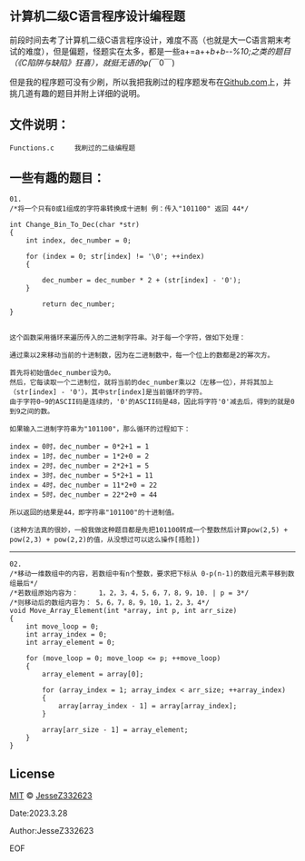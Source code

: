  计算机二级C语言程序设计编程题
 --------------------------------------------------------------------------------------------------------------
 前段时间去考了计算机二级C语言程序设计，难度不高（也就是大一C语言期末考试的难度），但是偏题，怪题实在太多，都是一些a+=a++*b+b--%10;之类的题目（《C陷阱与缺陷》狂喜），就挺无语的φ(*￣0￣)
 
 但是我的程序题可没有少刷，所以我把我刷过的程序题发布在[Github.com](https://github.com/)上，并挑几道有趣的题目并附上详细的说明。
 
 文件说明：
 ---------------------------------------------------------------------------------------------------------------
 
    Functions.c     我刷过的二级编程题
    

一些有趣的题目：
----------------------------------------------------------------------------------------------------------------

    01.
    /*将一个只有0或1组成的字符串转换成十进制 例：传入"101100" 返回 44*/
         
    int Change_Bin_To_Dec(char *str)
    {
        int index, dec_number = 0;

        for (index = 0; str[index] != '\0'; ++index)
        {

            dec_number = dec_number * 2 + (str[index] - '0');
        }        

            return dec_number;
    }
     
    
    这个函数采用循环来遍历传入的二进制字符串。对于每一个字符，做如下处理：

    通过乘以2来移动当前的十进制数，因为在二进制数中，每一个位上的数都是2的幂次方。

    首先将初始值dec_number设为0。
    然后，它每读取一个二进制位，就将当前的dec_number乘以2（左移一位），并将其加上（str[index] - '0'），其中str[index]是当前循环的字符。
    由于字符0~9的ASCII码是连续的，'0'的ASCII码是48，因此将字符'0'减去后，得到的就是0到9之间的数。

    如果输入二进制字符串为"101100"，那么循环的过程如下：

    index = 0时，dec_number = 0*2+1 = 1
    index = 1时，dec_number = 1*2+0 = 2
    index = 2时，dec_number = 2*2+1 = 5
    index = 3时，dec_number = 5*2+1 = 11
    index = 4时，dec_number = 11*2+0 = 22
    index = 5时，dec_number = 22*2+0 = 44

    所以返回的结果是44，即字符串"101100"的十进制值。
    
    (这种方法真的很妙，一般我做这种题目都是先把101100转成一个整数然后计算pow(2,5) + pow(2,3) + pow(2,2)的值，从没想过可以这么操作[捂脸])
    
-------------------------------------------------------------------------------------------------------------------------------------------

    02.
    /*移动一维数组中的内容，若数组中有n个整数，要求把下标从 0-p(n-1)的数组元素平移到数组最后*/
    /*若数组原始内容为：     1，2，3，4，5，6，7，8，9，10. | p = 3*/
    /*则移动后的数组内容为： 5，6，7，8，9，10，1，2，3，4*/
    void Move_Array_Element(int *array, int p, int arr_size)
    {
        int move_loop = 0;
        int array_index = 0;
        int array_element = 0;

        for (move_loop = 0; move_loop <= p; ++move_loop)
        {
            array_element = array[0];

            for (array_index = 1; array_index < arr_size; ++array_index)
            {
                array[array_index - 1] = array[array_index];
            }

            array[arr_size - 1] = array_element;
        }
    }

License
-----------------------------------------------------------------------------------------------------------------
[MIT](https://choosealicense.com/licenses/mit/) © [JesseZ332623](https://github.com/JesseZ332623)

Date:2023.3.28

Author:JesseZ332623

EOF

